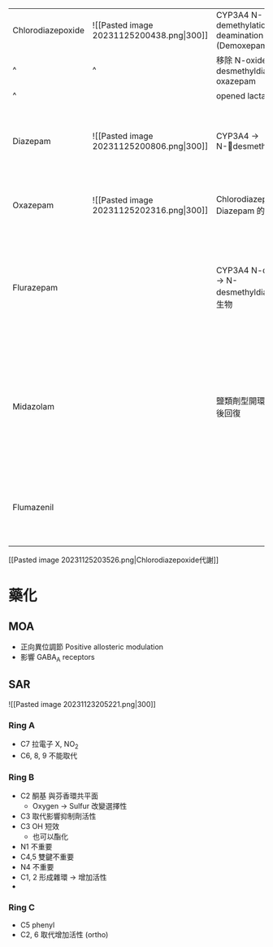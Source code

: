 
|                   |                                           |                                                               |                    |                          |
| ----------------- | ----------------------------------------- | ------------------------------------------------------------- | ------------------ | ------------------------ |
| Chlorodiazepoxide | ![[Pasted image 20231125200438.png\|300]] | CYP3A4 N-demethylation $\rightarrow$ deamination (Demoxepam)  |                    |                          |
| ^                 | ^                                         | 移除 N-oxide (N-desmethyldiazepam) $\rightarrow$ oxazepam     |                    |                          |
| ^                 |                                           | opened lactam (無活性)                                        |                    |                          |
| Diazepam          | ![[Pasted image 20231125200806.png\|300]]                                          | CYP3A4 $\rightarrow$ N-desmethyldiazepam                     | 快速口服吸收       |                          |
| Oxazepam          |  ![[Pasted image 20231125202316.png\|300]]                                         | Chlorodiazepoxide, Diazepam 的活性代謝物                      |                    | 中效用藥                 |
| Flurazepam        |                                           | CYP3A4 N-dealkylated $\rightarrow$ N-desmethyldiazepam 衍生物 | 以鹽類形式口服使用 | 長效用藥                 |
| Midazolam         |                                           | 鹽類劑型開環，進入體內後回復                                  | IV 麻醉誘導        | 短效用藥<br>適合持續輸注 |
| Flumazenil        |                                           |                                                               | 麻醉劑拮抗劑       |                          |

[[Pasted image 20231125203526.png|Chlorodiazepoxide代謝]]

# 藥化
## MOA
- 正向異位調節 Positive allosteric modulation
- 影響 GABA<sub>A</sub> receptors
## SAR
![[Pasted image 20231123205221.png|300]]
### Ring A
- C7 拉電子 X, NO<sub>2</sub>
- C6, 8, 9 不能取代
### Ring B
- C2 酮基 與芬香環共平面
	- Oxygen $\rightarrow$ Sulfur 改變選擇性
- C3 取代影響抑制劑活性
- C3 OH 短效
	- 也可以酯化
- N1 不重要
- C4,5 雙鍵不重要
- N4 不重要
- C1, 2 形成雜環 $\rightarrow$ 增加活性
- 
### Ring C
- C5 phenyl
- C2, 6 取代增加活性 (ortho)